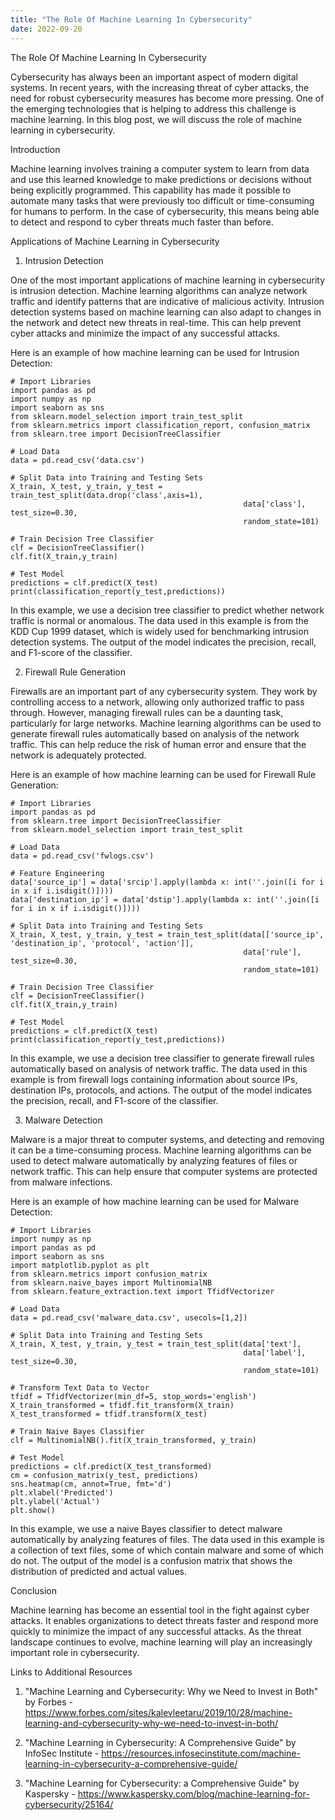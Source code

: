 ```yaml
---
title: "The Role Of Machine Learning In Cybersecurity"
date: 2022-09-20
---
```





The Role Of Machine Learning In Cybersecurity

Cybersecurity has always been an important aspect of modern digital systems. In recent years, with the increasing threat of cyber attacks, the need for robust cybersecurity measures has become more pressing. One of the emerging technologies that is helping to address this challenge is machine learning. In this blog post, we will discuss the role of machine learning in cybersecurity.

Introduction

Machine learning involves training a computer system to learn from data and use this learned knowledge to make predictions or decisions without being explicitly programmed. This capability has made it possible to automate many tasks that were previously too difficult or time-consuming for humans to perform. In the case of cybersecurity, this means being able to detect and respond to cyber threats much faster than before.

Applications of Machine Learning in Cybersecurity

1. Intrusion Detection

One of the most important applications of machine learning in cybersecurity is intrusion detection. Machine learning algorithms can analyze network traffic and identify patterns that are indicative of malicious activity. Intrusion detection systems based on machine learning can also adapt to changes in the network and detect new threats in real-time. This can help prevent cyber attacks and minimize the impact of any successful attacks.

Here is an example of how machine learning can be used for Intrusion Detection:

```
# Import Libraries
import pandas as pd
import numpy as np
import seaborn as sns
from sklearn.model_selection import train_test_split
from sklearn.metrics import classification_report, confusion_matrix
from sklearn.tree import DecisionTreeClassifier

# Load Data
data = pd.read_csv('data.csv')

# Split Data into Training and Testing Sets
X_train, X_test, y_train, y_test = train_test_split(data.drop('class',axis=1), 
                                                    data['class'], test_size=0.30, 
                                                    random_state=101)

# Train Decision Tree Classifier
clf = DecisionTreeClassifier()
clf.fit(X_train,y_train)

# Test Model
predictions = clf.predict(X_test)
print(classification_report(y_test,predictions))
```

In this example, we use a decision tree classifier to predict whether network traffic is normal or anomalous. The data used in this example is from the KDD Cup 1999 dataset, which is widely used for benchmarking intrusion detection systems. The output of the model indicates the precision, recall, and F1-score of the classifier.

2. Firewall Rule Generation

Firewalls are an important part of any cybersecurity system. They work by controlling access to a network, allowing only authorized traffic to pass through. However, managing firewall rules can be a daunting task, particularly for large networks. Machine learning algorithms can be used to generate firewall rules automatically based on analysis of the network traffic. This can help reduce the risk of human error and ensure that the network is adequately protected.

Here is an example of how machine learning can be used for Firewall Rule Generation:

```
# Import Libraries
import pandas as pd
from sklearn.tree import DecisionTreeClassifier
from sklearn.model_selection import train_test_split

# Load Data
data = pd.read_csv('fwlogs.csv')

# Feature Engineering
data['source_ip'] = data['srcip'].apply(lambda x: int(''.join([i for i in x if i.isdigit()])))
data['destination_ip'] = data['dstip'].apply(lambda x: int(''.join([i for i in x if i.isdigit()])))

# Split Data into Training and Testing Sets
X_train, X_test, y_train, y_test = train_test_split(data[['source_ip', 'destination_ip', 'protocol', 'action']], 
                                                    data['rule'], test_size=0.30, 
                                                    random_state=101)

# Train Decision Tree Classifier
clf = DecisionTreeClassifier()
clf.fit(X_train,y_train)

# Test Model
predictions = clf.predict(X_test)
print(classification_report(y_test,predictions))
```

In this example, we use a decision tree classifier to generate firewall rules automatically based on analysis of network traffic. The data used in this example is from firewall logs containing information about source IPs, destination IPs, protocols, and actions. The output of the model indicates the precision, recall, and F1-score of the classifier.

3. Malware Detection

Malware is a major threat to computer systems, and detecting and removing it can be a time-consuming process. Machine learning algorithms can be used to detect malware automatically by analyzing features of files or network traffic. This can help ensure that computer systems are protected from malware infections.

Here is an example of how machine learning can be used for Malware Detection:

```
# Import Libraries
import numpy as np
import pandas as pd
import seaborn as sns
import matplotlib.pyplot as plt
from sklearn.metrics import confusion_matrix
from sklearn.naive_bayes import MultinomialNB
from sklearn.feature_extraction.text import TfidfVectorizer

# Load Data
data = pd.read_csv('malware_data.csv', usecols=[1,2])

# Split Data into Training and Testing Sets
X_train, X_test, y_train, y_test = train_test_split(data['text'], 
                                                    data['label'], test_size=0.30, 
                                                    random_state=101)

# Transform Text Data to Vector
tfidf = TfidfVectorizer(min_df=5, stop_words='english')
X_train_transformed = tfidf.fit_transform(X_train)
X_test_transformed = tfidf.transform(X_test)

# Train Naive Bayes Classifier
clf = MultinomialNB().fit(X_train_transformed, y_train)

# Test Model
predictions = clf.predict(X_test_transformed)
cm = confusion_matrix(y_test, predictions)
sns.heatmap(cm, annot=True, fmt='d')
plt.xlabel('Predicted')
plt.ylabel('Actual')
plt.show()
```

In this example, we use a naive Bayes classifier to detect malware automatically by analyzing features of files. The data used in this example is a collection of text files, some of which contain malware and some of which do not. The output of the model is a confusion matrix that shows the distribution of predicted and actual values.

Conclusion

Machine learning has become an essential tool in the fight against cyber attacks. It enables organizations to detect threats faster and respond more quickly to minimize the impact of any successful attacks. As the threat landscape continues to evolve, machine learning will play an increasingly important role in cybersecurity.

Links to Additional Resources

1. "Machine Learning and Cybersecurity: Why we Need to Invest in Both" by Forbes - https://www.forbes.com/sites/kalevleetaru/2019/10/28/machine-learning-and-cybersecurity-why-we-need-to-invest-in-both/

2. "Machine Learning in Cybersecurity: A Comprehensive Guide" by InfoSec Institute - https://resources.infosecinstitute.com/machine-learning-in-cybersecurity-a-comprehensive-guide/

3. "Machine Learning for Cybersecurity: a Comprehensive Guide" by Kaspersky - https://www.kaspersky.com/blog/machine-learning-for-cybersecurity/25164/
